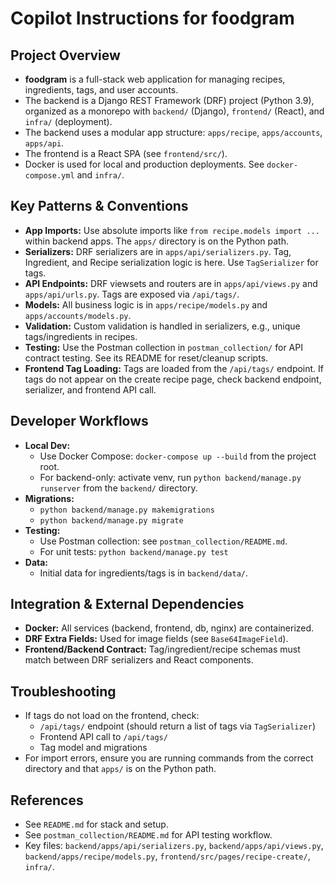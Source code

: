 # Copilot Instructions for foodgram

## Project Overview
- **foodgram** is a full-stack web application for managing recipes, ingredients, tags, and user accounts.
- The backend is a Django REST Framework (DRF) project (Python 3.9), organized as a monorepo with `backend/` (Django), `frontend/` (React), and `infra/` (deployment).
- The backend uses a modular app structure: `apps/recipe`, `apps/accounts`, `apps/api`.
- The frontend is a React SPA (see `frontend/src/`).
- Docker is used for local and production deployments. See `docker-compose.yml` and `infra/`.

## Key Patterns & Conventions
- **App Imports:** Use absolute imports like `from recipe.models import ...` within backend apps. The `apps/` directory is on the Python path.
- **Serializers:** DRF serializers are in `apps/api/serializers.py`. Tag, Ingredient, and Recipe serialization logic is here. Use `TagSerializer` for tags.
- **API Endpoints:** DRF viewsets and routers are in `apps/api/views.py` and `apps/api/urls.py`. Tags are exposed via `/api/tags/`.
- **Models:** All business logic is in `apps/recipe/models.py` and `apps/accounts/models.py`.
- **Validation:** Custom validation is handled in serializers, e.g., unique tags/ingredients in recipes.
- **Testing:** Use the Postman collection in `postman_collection/` for API contract testing. See its README for reset/cleanup scripts.
- **Frontend Tag Loading:** Tags are loaded from the `/api/tags/` endpoint. If tags do not appear on the create recipe page, check backend endpoint, serializer, and frontend API call.

## Developer Workflows
- **Local Dev:**
  - Use Docker Compose: `docker-compose up --build` from the project root.
  - For backend-only: activate venv, run `python backend/manage.py runserver` from the `backend/` directory.
- **Migrations:**
  - `python backend/manage.py makemigrations`
  - `python backend/manage.py migrate`
- **Testing:**
  - Use Postman collection: see `postman_collection/README.md`.
  - For unit tests: `python backend/manage.py test`
- **Data:**
  - Initial data for ingredients/tags is in `backend/data/`.

## Integration & External Dependencies
- **Docker:** All services (backend, frontend, db, nginx) are containerized.
- **DRF Extra Fields:** Used for image fields (see `Base64ImageField`).
- **Frontend/Backend Contract:** Tag/ingredient/recipe schemas must match between DRF serializers and React components.

## Troubleshooting
- If tags do not load on the frontend, check:
  - `/api/tags/` endpoint (should return a list of tags via `TagSerializer`) 
  - Frontend API call to `/api/tags/`
  - Tag model and migrations
- For import errors, ensure you are running commands from the correct directory and that `apps/` is on the Python path.

## References
- See `README.md` for stack and setup.
- See `postman_collection/README.md` for API testing workflow.
- Key files: `backend/apps/api/serializers.py`, `backend/apps/api/views.py`, `backend/apps/recipe/models.py`, `frontend/src/pages/recipe-create/`, `infra/`.
